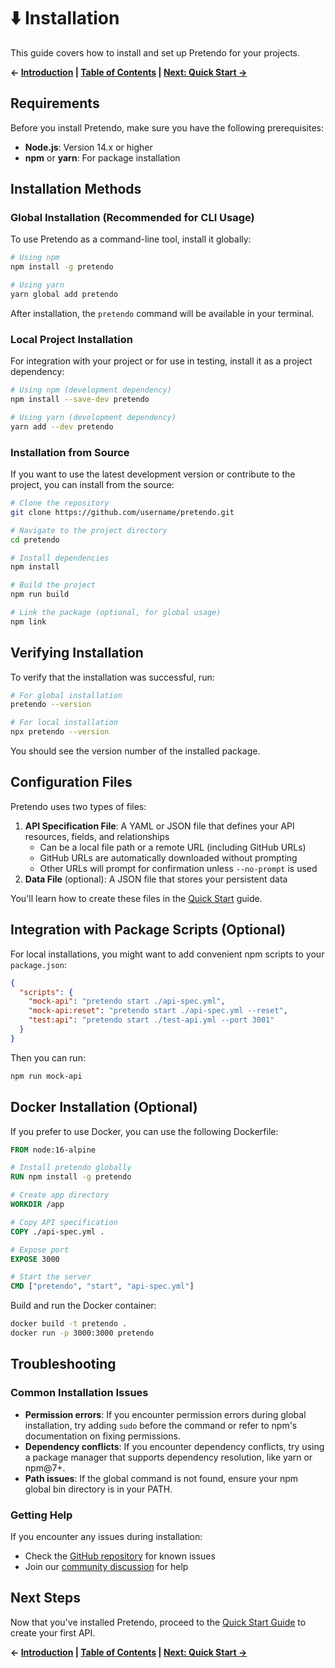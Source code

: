 # ⬇️ Installation

This guide covers how to install and set up Pretendo for your projects.

**← [Introduction](./introduction.md) | [Table of Contents](./README.md) | [Next: Quick Start →](./quick-start.md)**

## Requirements

Before you install Pretendo, make sure you have the following prerequisites:

- **Node.js**: Version 14.x or higher
- **npm** or **yarn**: For package installation

## Installation Methods

### Global Installation (Recommended for CLI Usage)

To use Pretendo as a command-line tool, install it globally:

```bash
# Using npm
npm install -g pretendo

# Using yarn
yarn global add pretendo
```

After installation, the `pretendo` command will be available in your terminal.

### Local Project Installation

For integration with your project or for use in testing, install it as a project dependency:

```bash
# Using npm (development dependency)
npm install --save-dev pretendo

# Using yarn (development dependency)
yarn add --dev pretendo
```

### Installation from Source

If you want to use the latest development version or contribute to the project, you can install from the source:

```bash
# Clone the repository
git clone https://github.com/username/pretendo.git

# Navigate to the project directory
cd pretendo

# Install dependencies
npm install

# Build the project
npm run build

# Link the package (optional, for global usage)
npm link
```

## Verifying Installation

To verify that the installation was successful, run:

```bash
# For global installation
pretendo --version

# For local installation
npx pretendo --version
```

You should see the version number of the installed package.

## Configuration Files

Pretendo uses two types of files:

1. **API Specification File**: A YAML or JSON file that defines your API resources, fields, and relationships
   - Can be a local file path or a remote URL (including GitHub URLs)
   - GitHub URLs are automatically downloaded without prompting
   - Other URLs will prompt for confirmation unless `--no-prompt` is used
2. **Data File** (optional): A JSON file that stores your persistent data

You'll learn how to create these files in the [Quick Start](./quick-start.md) guide.

## Integration with Package Scripts (Optional)

For local installations, you might want to add convenient npm scripts to your `package.json`:

```json
{
  "scripts": {
    "mock-api": "pretendo start ./api-spec.yml",
    "mock-api:reset": "pretendo start ./api-spec.yml --reset",
    "test:api": "pretendo start ./test-api.yml --port 3001"
  }
}
```

Then you can run:

```bash
npm run mock-api
```

## Docker Installation (Optional)

If you prefer to use Docker, you can use the following Dockerfile:

```dockerfile
FROM node:16-alpine

# Install pretendo globally
RUN npm install -g pretendo

# Create app directory
WORKDIR /app

# Copy API specification
COPY ./api-spec.yml .

# Expose port
EXPOSE 3000

# Start the server
CMD ["pretendo", "start", "api-spec.yml"]
```

Build and run the Docker container:

```bash
docker build -t pretendo .
docker run -p 3000:3000 pretendo
```

## Troubleshooting

### Common Installation Issues

- **Permission errors**: If you encounter permission errors during global installation, try adding `sudo` before the command or refer to npm's documentation on fixing permissions.
- **Dependency conflicts**: If you encounter dependency conflicts, try using a package manager that supports dependency resolution, like yarn or npm@7+.
- **Path issues**: If the global command is not found, ensure your npm global bin directory is in your PATH.

### Getting Help

If you encounter any issues during installation:

- Check the [GitHub repository](https://github.com/username/pretendo) for known issues
- Join our [community discussion](https://github.com/username/pretendo/discussions) for help

## Next Steps

Now that you've installed Pretendo, proceed to the [Quick Start Guide](./quick-start.md) to create your first API.

**← [Introduction](./introduction.md) | [Table of Contents](./README.md) | [Next: Quick Start →](./quick-start.md)**